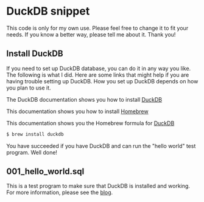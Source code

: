 # DuckDB snippet
This code is only for my own use. Please feel free to change it to fit your needs. If you know a better way, please tell me about it. Thank you!

## Install DuckDB 
If you need to set up DuckDB database, you can do it in any way you like. The following is what I did. Here are some links that might help if you are having trouble setting up DuckDB. How you set up DuckDB depends on how you plan to use it.

The DuckDB documentation shows you how to install [DuckDB](https://duckdb.org/docs/installation/)

This documentation shows you how to install [Homebrew](https://docs.brew.sh/Installation)

This documentation shows you the Homebrew formula for [DuckDB](https://formulae.brew.sh/formula/duckdb)

```Bash
$ brew install duckdb
```

You have succeeded if you have DuckDB and can run the "hello world" test program. Well done!

## 001_hello_world.sql
This is a test program to make sure that DuckDB is installed and working. For more information, please see the [blog](https://sevakumar.blogspot.com/2022/08/how-to-setup-duckdb-in-60-seconds.html).

